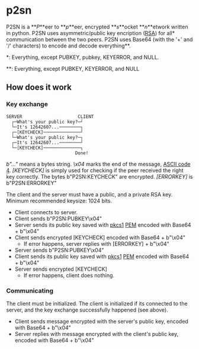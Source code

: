 # p2sn

P2SN is a **_P_**eer to **_p_**eer, encrypted **_s_**ocket **_n_**etwork written in python.
P2SN uses asymmetric/public key encription ([RSA](https://pypi.org/project/rsa/)) for all\* communication between the two peers.
P2SN uses Base64 (with the '+' and '/' characters) to encode and decode everything\*\*.

\*: Everything, except PUBKEY, pubkey, KEYERROR, and NULL.

\*\*: Everything, except PUBKEY, KEYERROR, and NULL

## How does it work

### Key exchange

```text
SERVER                     CLIENT
  ┌─What's your public key?─┘
  └─It's 12642607...────────┐
  ┌─[KEYCHECK]──────────────┘
  └─What's your public key?─┐
  ┌─It's 12642607...────────┘
  └─[KEYCHECK]──────────────┐
                          Done!
```

_b"..."_ means a bytes string.
_\x04_ marks the end of the message, [ASCII code 4](https://theasciicode.com.ar/ascii-control-characters/eot-end-of-transmission-diamonds-card-suit-ascii-code-4.html).
_[KEYCHECK]_ is simply used for checking if the peer received the right key correctly. The bytes b"P2SN:KEYCHECK" are encrypted.
_[ERRORKEY]_ is b"P2SN:ERRORKEY"

The client and the server must have a public, and a private RSA key. Minimum recommended keysize: 1024 bits.

- Client connects to server.
- Client sends b"P2SN:PUBKEY\x04"
- Server sends its public key saved with [pkcs1](https://en.wikipedia.org/wiki/PKCS_1) [PEM](https://en.wikipedia.org/wiki/Privacy-Enhanced_Mail) encoded with Base64 + b"\x04"
- Client sends encrypted [KEYCHECK] encoded with Base64 + b"\x04"
  - If error happens, server replies with [ERRORKEY] + b"\x04"
- Server sends b"P2SN:PUBKEY\x04"
- Client sends its public key saved with [pkcs1](https://en.wikipedia.org/wiki/PKCS_1) [PEM](https://en.wikipedia.org/wiki/Privacy-Enhanced_Mail) encoded with Base64 + b"\x04"
- Server sends encrypted [KEYCHECK]
  - If error happens, client does nothing.

### Communicating

The client must be initialized. The client is initialized if its connected to the server, and the key exchange successfully happened (see above).

- Client sends message encrypted with the server's public key, encoded with Base64 + b"\x04"
- Server replies with message encrypted with the client's public key, encoded with Base64 + b"\x04"
